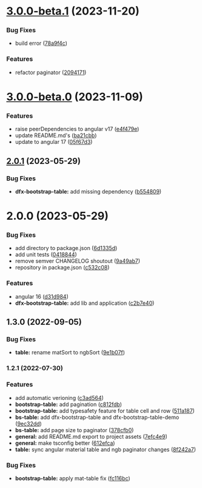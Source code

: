 # [3.0.0-beta.1](https://github.com/Dafnik/dfts-common/compare/dfx-bootstrap-table-3.0.0-beta.0...dfx-bootstrap-table-3.0.0-beta.1) (2023-11-20)

### Bug Fixes

- build error ([78a9f4c](https://github.com/Dafnik/dfts-common/commit/78a9f4cd3780f94ecb215149f928a01c66b7889c))

### Features

- refactor paginator ([2094171](https://github.com/Dafnik/dfts-common/commit/20941719fddea0f0e02e5cb153aa2f0030771638))

# [3.0.0-beta.0](https://github.com/Dafnik/dfts-common/compare/dfx-bootstrap-table-2.0.1...dfx-bootstrap-table-3.0.0-beta.0) (2023-11-09)

### Features

- raise peerDependencies to angular v17 ([e4f479e](https://github.com/Dafnik/dfts-common/commit/e4f479e25115e07c3ab9c02178e9ef424daa5c0c))
- update README.md's ([ba21cbb](https://github.com/Dafnik/dfts-common/commit/ba21cbb6c9baa00accc1c17f7211dc2d0deed9e4))
- update to angular 17 ([05f67d3](https://github.com/Dafnik/dfts-common/commit/05f67d3dd9e2798357c6e429fa3a84b99abed42a))

## [2.0.1](https://github.com/Dafnik/dfts-common/compare/dfx-bootstrap-table-2.0.0...dfx-bootstrap-table-2.0.1) (2023-05-29)

### Bug Fixes

- **dfx-bootstrap-table:** add missing dependency ([b554809](https://github.com/Dafnik/dfts-common/commit/b55480941bc6075f1c187de4ab692fd5c0a4712b))

# 2.0.0 (2023-05-29)

### Bug Fixes

- add directory to package.json ([6d1335d](https://github.com/Dafnik/dfts-common/commit/6d1335d91400416f6fec10394fc71b84d195ca7a))
- add unit tests ([0418844](https://github.com/Dafnik/dfts-common/commit/04188449d37fdb4c5201e8f2b572e7b4a7a6d6d9))
- remove semver CHANGELOG shoutout ([9a49ab7](https://github.com/Dafnik/dfts-common/commit/9a49ab72b3881148f46902e6f7efbfb848dc4ce3))
- repository in package.json ([c532c08](https://github.com/Dafnik/dfts-common/commit/c532c08a4c80f1ddf8fe90e75dda49acc6f91119))

### Features

- angular 16 ([d31d984](https://github.com/Dafnik/dfts-common/commit/d31d984d0870f9847683f8406409c85c16e62156))
- **dfx-bootstrap-table:** add lib and application ([c2b7e40](https://github.com/Dafnik/dfts-common/commit/c2b7e40da04ccef1aece695816c63ee22854f44f))

## 1.3.0 (2022-09-05)

### Bug Fixes

- **table:** rename matSort to ngbSort ([9e1b07f](https://gitlab.com/DatePoll/common/dfx-common/-/commit/9e1b07f40282a1d2fef7d4e25682a6747a416ae0))

### 1.2.1 (2022-07-30)

### Features

- add automatic verioning ([c3ad564](https://gitlab.com/DatePoll/common/dfx-common/-/commit/c3ad564d3382cb5c62754ad70b4644c75f7c560b))
- **bootstrap-table:** add pagination ([c812fdb](https://gitlab.com/DatePoll/common/dfx-common/-/commit/c812fdbf3d2236cb4076dc82b408da5de66123e6))
- **bootstrap-table:** add typesafety feature for table cell and row ([511a187](https://gitlab.com/DatePoll/common/dfx-common/-/commit/511a1872c7ba6064d36f0076cb51b954c20c89af))
- **bs-table:** add dfx-bootstrap-table and dfx-bootstrap-table-demo ([9ec32dd](https://gitlab.com/DatePoll/common/dfx-common/-/commit/9ec32ddd79d476cbb5229a4ab3f3db507d284c1d))
- **bs-table:** add page size to paginator ([378cfb0](https://gitlab.com/DatePoll/common/dfx-common/-/commit/378cfb065fd7c1104e82a402f35e72bc5a6f80d2))
- **general:** add README.md export to project assets ([7efc4e9](https://gitlab.com/DatePoll/common/dfx-common/-/commit/7efc4e9ff309fff90d4c5cae3a01015060fa2cf6))
- **general:** make tsconfig better ([612efca](https://gitlab.com/DatePoll/common/dfx-common/-/commit/612efca3d17d95e28c023012549f0540a3f37510))
- **table:** sync angular material table and ngb paginator changes ([8f242a7](https://gitlab.com/DatePoll/common/dfx-common/-/commit/8f242a7355978dd0da45499f2dc93f0e1eb9bde3))

### Bug Fixes

- **bootstrap-table:** apply mat-table fix ([fc116bc](https://gitlab.com/DatePoll/common/dfx-common/-/commit/fc116bc8b53f1adf278c372c0d39ef1e6977f484))

